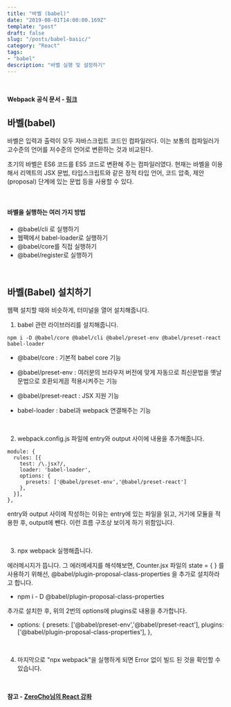 ```yaml
---
title: "바벨 (babel)"
date: "2019-08-01T14:00:00.169Z"
template: "post"
draft: false
slug: "/posts/babel-basic/"
category: "React"
tags:
- "babel"
description: "바벨 실행 및 설정하기"
---
```


<br>

**Webpack 공식 문서 - [링크](https://webpack.js.org/concepts/)**

## 바벨(babel)

바벨은 입력과 출력이 모두 자바스크립트 코드인 컴파일러다. 이는 보통의 컴파일러가 고수준의 언어를 저수준의 언어로 변환하는 것과 비교된다.

초기의 바벨은 ES6 코드를 ES5 코드로 변환해 주는 컴파일러였다. 현재는 바벨을 이용해서 리액트의 JSX 문법, 타입스크립트와 같은 정적 타입 언어, 코드 압축, 제안(proposal) 단계에 있는 문법 등을 사용할 수 있다.

<br>

#### 바벨을 실행하는 여러 가지 방법

- @babel/cli 로 실행하기
- 웹팩에서 babel-loader로 실행하기
- @babel/core를 직접 실행하기
- @babel/register로 실행하기

<br>

## 바벨(Babel) 설치하기

웹팩 설치할 때와 비슷하게, 터미널을 열어 설치해줍니다.

1. babel 관련 라이브러리를 설치해줍니다.

```
npm i -D @babel/core @babel/cli @babel/preset-env @babel/preset-react babel-loader
```

- @babel/core : 기본적 babel core 기능

- @babel/preset-env : 여러분의 브라우저 버전에 맞게 자동으로 최신문법을 옛날문법으로 호환되게끔 적용시켜주는 기능

- @babel/preset-react : JSX 지원 기능

- babel-loader : babel과 webpack 연결해주는 기능

<br>

2. webpack.config.js 파일에 entry와 output 사이에 내용을 추가해줍니다.

```
module: {
  rules: [{
    test: /\.jsx?/,
    loader: 'babel-loader',
    options: {
      presets: ['@babel/preset-env','@babel/preset-react']
    },
  }],
},
```

entry와 output 사이에 작성하는 이유는 entry에 있는 파일을 읽고, 거기에 모듈을 적용한 후, output에 뺀다. 이런 흐름 구조상 보이게 하기 위함입니다.

<br>

3. npx webpack 실행해줍니다.

에러메시지가 뜹니다. 그 에러메세지를 해석해보면, Counter.jsx 파일의 state = { } 를 사용하기 위해선, @babel/plugin-proposal-class-properties 을 추가로 설치하라고 합니다.

- npm i - D @babel/plugin-proposal-class-properties

추가로 설치한 후, 위의 2번의 options에 plugins로 내용을 추가합니다.

- options: {
  presets: ['@babel/preset-env','@babel/preset-react'],
  plugins: ['@babel/plugin-proposal-class-properties'],
},

<br>

4. 마지막으로 "npx webpack"을 실행하게 되면 Error 없이 빌드 된 것을 확인할 수 있습니다.

<br>

**참고 - [ZeroCho님의 React 강좌](https://www.youtube.com/watch?v=V3QsSrldHqI&list=PLcqDmjxt30RtqbStQqk-eYMK8N-1SYIFn)**
